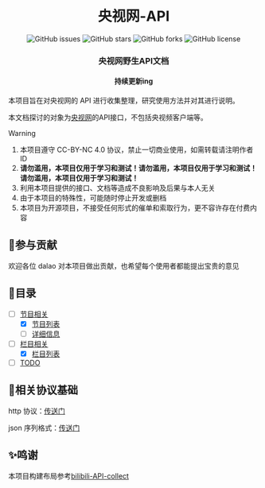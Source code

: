 <!-- <p align="center">
    <img src="./assets/img/logo.png" width="250" height="200">
</p> -->
<h1 align="center">央视网-API</h1>
<p align="center" class="shields">
    <a href="https://github.com/letr007/cctv_api/issues" style="text-decoration:none">
        <img src="https://img.shields.io/github/issues/letr007/cctv_api.svg" alt="GitHub issues"/>
    </a>
    <a href="https://github.com/letr007/cctv_api" style="text-decoration:none" >
        <img src="https://img.shields.io/github/stars/letr007/cctv_api.svg" alt="GitHub stars"/>
    </a>
    <a href="https://github.com/letr007/cctv_api" style="text-decoration:none" >
        <img src="https://img.shields.io/github/forks/letr007/cctv_api.svg" alt="GitHub forks"/>
    </a>
    <a href="https://github.com/letr007/cctv_api" style="text-decoration:none" >
        <img src="https://img.shields.io/badge/License-CC%20BY--NC%204.0-lightgrey.svg" alt="GitHub license"/>
    </a>
</p>

<h3 align="center">央视网野生API文档</h3>
<h4 align="center">持续更新ing</h4>


本项目旨在对央视网的 API 进行收集整理，研究使用方法并对其进行说明。

本文档探讨的对象为[央视网](https://www.cctv.com/)的API接口，不包括央视频客户端等。

>[!WARNING]
>1. 本项目遵守 CC-BY-NC 4.0 协议，禁止一切商业使用，如需转载请注明作者 ID
>2. **请勿滥用，本项目仅用于学习和测试！请勿滥用，本项目仅用于学习和测试！请勿滥用，本项目仅用于学习和测试！**
>3. 利用本项目提供的接口、文档等造成不良影响及后果与本人无关
>4. 由于本项目的特殊性，可能随时停止开发或删档
>5. 本项目为开源项目，不接受任何形式的催单和索取行为，更不容许存在付费内容

## 🌱参与贡献

欢迎各位 dalao 对本项目做出贡献，也希望每个使用者都能提出宝贵的意见

## 🍴目录

- [ ] [节目相关](docs/program)
    - [x] [节目列表](docs/program/list_info.md)
    - [ ] [详细信息]()
- [ ] [栏目相关](docs/column)
    - [x] [栏目列表](docs/column/search.md)
- [ ] [TODO](docs/todo_list.md)

## 📖相关协议基础

http 协议：[传送门](https://www.cnblogs.com/an-wen/p/11180076.html)

json 序列格式：[传送门](https://www.sojson.com/json/json_index.html)

## ✨鸣谢

本项目构建布局参考[bilibili-API-collect](https://github.com/SocialSisterYi/bilibili-API-collect)
